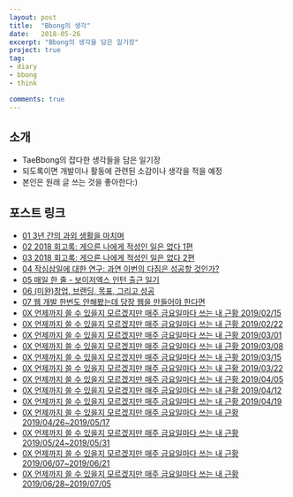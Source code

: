 ```yaml
---
layout: post
title:  "Bbong의 생각"
date:   2018-05-26
excerpt: "Bbong의 생각을 담은 일기장"
project: true
tag:
- diary
- bbong
- think

comments: true
---
```


 
## 소개
* TaeBbong의 잡다한 생각들을 담은 일기장
* 되도록이면 개발이나 활동에 관련된 소감이나 생각을 적을 예정
* 본인은 원래 글 쓰는 것을 좋아한다:)

  
## 포스트 링크
* [01 3년 간의 과외 생활을 마치며](https://taebbong.github.io/think01-post)
* [02 2018 회고록: 게으른 나에게 적성인 일은 없다 1편](https://taebbong.github.io/remember2018-1)
* [03 2018 회고록: 게으른 나에게 적성인 일은 없다 2편](https://taebbong.github.io/remember2018-2)
* [04 작심삼일에 대한 연구: 과연 이번의 다짐은 성공할 것인가?](https://taebbong.github.io/threedays-post)
* [05 매일 한 줄 - 보이저엑스 인턴 출근 일기](https://taebbong.github.io/voyagerx-post)
* [06 (미완)창업, 브랜딩, 목표, 그리고 성공](https://taebbong.github.io/success2019-1-post)
* [07 웹 개발 한번도 안해봤는데 당장 웹을 만들어야 한다면](https://taebbong.github.io/webnew-post)
* [0X 언제까지 쓸 수 있을지 모르겠지만 매주 금요일마다 쓰는 내 근황 2019/02/15](https://taebbong.github.io/mythink-0215-post)
* [0X 언제까지 쓸 수 있을지 모르겠지만 매주 금요일마다 쓰는 내 근황 2019/02/22](https://taebbong.github.io/mythink-0222-post)
* [0X 언제까지 쓸 수 있을지 모르겠지만 매주 금요일마다 쓰는 내 근황 2019/03/01](https://taebbong.github.io/mythink-0301-post)
* [0X 언제까지 쓸 수 있을지 모르겠지만 매주 금요일마다 쓰는 내 근황 2019/03/08](https://taebbong.github.io/mythink-0308-post)
* [0X 언제까지 쓸 수 있을지 모르겠지만 매주 금요일마다 쓰는 내 근황 2019/03/15](https://taebbong.github.io/mythink-0315-post)
* [0X 언제까지 쓸 수 있을지 모르겠지만 매주 금요일마다 쓰는 내 근황 2019/03/22](https://taebbong.github.io/mythink-0322-post)
* [0X 언제까지 쓸 수 있을지 모르겠지만 매주 금요일마다 쓰는 내 근황 2019/04/05](https://taebbong.github.io/mythink-0405-post)
* [0X 언제까지 쓸 수 있을지 모르겠지만 매주 금요일마다 쓰는 내 근황 2019/04/12](https://taebbong.github.io/mythink-0412-post)
* [0X 언제까지 쓸 수 있을지 모르겠지만 매주 금요일마다 쓰는 내 근황 2019/04/19](https://taebbong.github.io/mythink-0419-post)
* [0X 언제까지 쓸 수 있을지 모르겠지만 매주 금요일마다 쓰는 내 근황 2019/04/26~2019/05/17](https://taebbong.github.io/mythink-0426-post)
* [0X 언제까지 쓸 수 있을지 모르겠지만 매주 금요일마다 쓰는 내 근황 2019/05/24~2019/05/31](https://taebbong.github.io/mythink-0531-post)
* [0X 언제까지 쓸 수 있을지 모르겠지만 매주 금요일마다 쓰는 내 근황 2019/06/07~2019/06/21](https://taebbong.github.io/mythink-0621-post)
* [0X 언제까지 쓸 수 있을지 모르겠지만 매주 금요일마다 쓰는 내 근황 2019/06/28~2019/07/05](https://taebbong.github.io/mythink-0705-post)